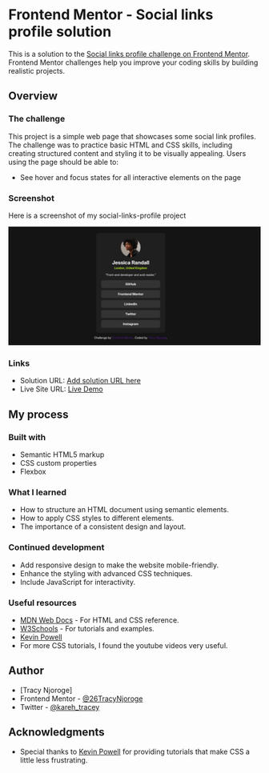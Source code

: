 # Frontend Mentor - Social links profile solution

This is a solution to the [Social links profile challenge on Frontend Mentor](https://www.frontendmentor.io/challenges/social-links-profile-UG32l9m6dQ). Frontend Mentor challenges help you improve your coding skills by building realistic projects. 

## Overview

### The challenge

This project is a simple web page that showcases some social link profiles. The challenge was to practice basic HTML and CSS skills, including creating structured content and styling it to be visually appealing.
Users using the page should be able to:

- See hover and focus states for all interactive elements on the page

### Screenshot

Here is a screenshot of my social-links-profile project

![Screenshot](/images/screenshot.png)

### Links

- Solution URL: [Add solution URL here](https://your-solution-url.com)
- Live Site URL: [Live Demo](https://26tracynjoroge.github.io/social-links-profile-main/)

## My process

### Built with

- Semantic HTML5 markup
- CSS custom properties
- Flexbox

### What I learned

- How to structure an HTML document using semantic elements.
- How to apply CSS styles to different elements.
- The importance of a consistent design and layout.

### Continued development

- Add responsive design to make the website mobile-friendly.
- Enhance the styling with advanced CSS techniques.
- Include JavaScript for interactivity.

### Useful resources

- [MDN Web Docs](https://developer.mozilla.org/en-US/) - For HTML and CSS reference.
- [W3Schools](https://www.w3schools.com/) - For tutorials and examples.
- [Kevin Powell](https://www.youtube.com/results?search_query=kevin+powell)
- For more CSS tutorials, I found the youtube videos very useful.

## Author

- [Tracy Njoroge]
- Frontend Mentor - [@26TracyNjoroge](https://www.frontendmentor.io/profile/26TracyNjoroge)
- Twitter - [@kareh_tracey](https://x.com/kareh_tracey)


## Acknowledgments

- Special thanks to [Kevin Powell](https://www.kevinpowell.co/) for providing tutorials that make CSS a little less frustrating.


